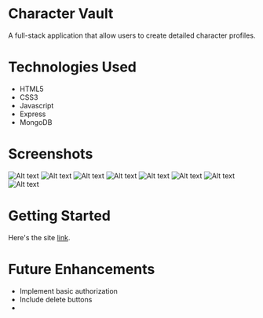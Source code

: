 Character Vault
===============

A full-stack application that allow users to create detailed character profiles.

Technologies Used
===============
 - HTML5
 - CSS3
 - Javascript
 - Express
 - MongoDB

Screenshots
===============
![Alt text](Character-Vault-Index.png)
![Alt text](Character-Vault-New.png)
![Alt text](Character-Vault-Edit.png)
![Alt text](Character-Vault-Show.png)
![Alt text](Character_Vault_Index_Mobile.png)
![Alt text](Character_Vault_New_Mobile.png)
![Alt text](Character_Vault_Edit_Mobile.png)
![Alt text](Character_Vault_Show_Mobile.png)

Getting Started
===============
Here's the site
[link]().

Future Enhancements
===============
- Implement basic authorization
- Include delete buttons
-